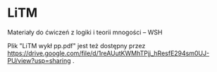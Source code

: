 # LiTM
Materiały do ćwiczeń z logiki i teorii mnogości – WSH

Plik "LiTM wykł pp.pdf"   jest też dostępny przez https://drive.google.com/file/d/1reAUutKWMhTPjj_hResfE294sm0UJ-PU/view?usp=sharing  .
